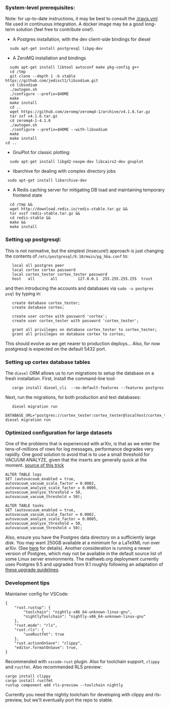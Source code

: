 ### System-level prerequisites:
 Note: for up-to-date instructions, it may be best to consult the [.travis.yml](https://github.com/dginev/CorTeX/blob/master/.travis.yml) file used in continuous integration. A docker image may be a good long-term solution (feel free to contribute one!).


 * A Postgres installation, with the dev client-side bindings for diesel
```
  sudo apt-get install postgresql libpq-dev
```
 * A ZeroMQ installation and bindings
```
  sudo apt-get install libtool autoconf make pkg-config g++
  cd /tmp
  git clone --depth 1 -b stable https://github.com/jedisct1/libsodium.git
  cd libsodium
  ./autogen.sh
  ./configure --prefix=$HOME
  make
  make install
  cd ..
  wget https://github.com/zeromq/zeromq4-1/archive/v4.1.6.tar.gz
  tar zxf v4.1.6.tar.gz
  cd zeromq4-1-4.1.6
  ./autogen.sh
  ./configure --prefix=$HOME --with-libsodium
  make
  make install
cd ..
```

 * GnuPlot for classic plotting:
```
  sudo apt-get install libgd2-noxpm-dev libcairo2-dev gnuplot
```

* libarchive for dealing with complex directory jobs
```
 sudo apt-get install libarchive-dev
```

* A Redis caching server for mitigating DB load and maintaining temporary frontend state
```
  cd /tmp &&
  wget http://download.redis.io/redis-stable.tar.gz &&
  tar xvzf redis-stable.tar.gz &&
  cd redis-stable &&
  make &&
  make install
```

### Setting up postgresql:
 This is not normative, but the simplest (insecure!) approach is just changing the contents of `/etc/postgresql/9.10/main/pg_hba.conf` to:
 ```
    local all postgres peer
    local cortex cortex password
    local cortex_tester cortex_tester password
    host   all       all         127.0.0.1  255.255.255.255  trust
 ```

 and then introducing the accounts and databases via `sudo -u postgres psql` by typing in:
 ```
    create database cortex_tester;
    create database cortex;

    create user cortex with password 'cortex';
    create user cortex_tester with password 'cortex_tester';

    grant all privileges on database cortex_tester to cortex_tester;
    grant all privileges on database cortex to cortex;
 ```

 This should evolve as we get nearer to production deploys... Also, for now postgresql is expected on the default 5432 port.
 
### Setting up cortex database tables
 The `diesel` ORM allows us to run migrations to setup the database on a fresh installation. First, install the command-line tool:

```
   cargo install diesel_cli  --no-default-features --features postgres
```

Next, run the migrations, for both production and test databases:
```
   diesel migration run
   DATABASE_URL="postgres://cortex_tester:cortex_tester@localhost/cortex_tester" diesel migration run
```

### Optimized configuration for large datasets
 One of the problems that is experienced with arXiv, is that as we enter the tens-of-millions of rows for log messages, performance degrades very rapidly. One good solution to avoid that is to use a small threshold for VACUUM ANALYZE, given that the inserts are generally quick at the moment. [source of this trick](https://lob.com/blog/supercharge-your-postgresql-performance/) 
 ```
ALTER TABLE logs  
SET (autovacuum_enabled = true,
autovacuum_vacuum_scale_factor = 0.0002,
autovacuum_analyze_scale_factor = 0.0005,
autovacuum_analyze_threshold = 50,
autovacuum_vacuum_threshold = 50);

ALTER TABLE tasks  
SET (autovacuum_enabled = true,
autovacuum_vacuum_scale_factor = 0.0002,
autovacuum_analyze_scale_factor = 0.0005,
autovacuum_analyze_threshold = 50,
autovacuum_vacuum_threshold = 50);
```

Also, ensure you have the Postgres data directory on a sufficiently large disk. You may want 250GB available at a minimum for a LaTeXML run over arXiv. (See [here](https://github.com/dginev/CorTeX/issues/10) for details). Another consideration is running a newer version of Postgres, which may not be available in the default source list of some Linux server environments. The mathweb.org deployment currently uses Postgres 9.5 and upgraded from 9.1 roughly following an adaptation of [these upgrade guidelines](https://gist.github.com/tamoyal/2ea1fcdf99c819b4e07d).

### Development tips

Maintainer config for VSCode:
```
{
    "rust.rustup": {
        "toolchain": "nightly-x86_64-unknown-linux-gnu",
        "nightlyToolchain": "nightly-x86_64-unknown-linux-gnu"
    },
    "rust.mode": "rls",
    "rust.rls": {
        "useRustfmt": true
    },
    "rust.actionOnSave": "clippy",
    "editor.formatOnSave": true,
}
```

Recommended with `vscode-rust` plugin. Also for toolchain support, `clippy` and `rustfmt`. Also recommended RLS preview:
```
cargo install clippy
cargo install rustfmt
rustup component add rls-preview --toolchain nightly
```

Currently you need the nightly toolchain for developing with clippy and rls-preview, but we'll eventually port the repo to stable.
